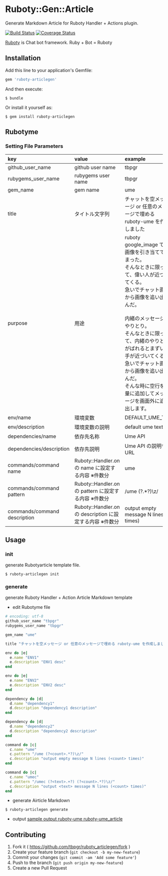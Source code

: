 # Ruboty::Gen::Article

Generate Markdown Article for Ruboty Handler + Actions plugin.

[![Build Status](https://travis-ci.org/tbpgr/ruboty-articlegen.png?branch=master)](https://travis-ci.org/tbpgr/ruboty-articlegen)
[![Coverage Status](https://coveralls.io/repos/tbpgr/ruboty-articlegen/badge.png)](https://coveralls.io/r/tbpgr/ruboty-articlegen)

[Ruboty](https://github.com/r7kamura/ruboty) is Chat bot framework. Ruby + Bot = Ruboty

## Installation

Add this line to your application's Gemfile:

```ruby
gem 'ruboty-articlegen'
```

And then execute:

    $ bundle

Or install it yourself as:

    $ gem install ruboty-articlegen

## Rubotyme
### Setting File Parameters

|key|value|example|
|:--|:--|:--|
|github_user_name|github user name|tbpgr|
|rubygems_user_name|rubygems user name|tbpgr|
|gem_name|gem name|ume|
|title|タイトル文字列|チャットを空メッセージ or 任意のメッセージで埋める ruboty-ume を作成しました|
|purpose|用途|ruboty google_image で妙な画像を引き当ててしまった。<br>そんなときに限って、偉い人が近づいてくる。<br>急いでチャット画面から画像を追い出すんだ。<br><br>内緒のメッセージのやりとり。<br>そんなときに限って、内緒のやりとりがばれるとまずい相手が近づいてくる。<br>急いでチャット画面から画像を追い出すんだ。<br>そんな時に空行を大量に追加してメッセージを画面外に追い出します。|
|env/name|環境変数|DEFAULT_UME_TEXT|
|env/description|環境変数の説明|default ume text|
|dependencies/name|依存先名称|Ume API|
|dependencies/description|依存先説明|Ume API の説明やURL|
|commands/command name|Ruboty::Handler.on の name に設定する内容 ※件数分|ume|
|commands/command pattern|Ruboty::Handler.on の pattern に設定する内容 ※件数分|/ume (?<count>.*?)\z/  |
|commands/command description|Ruboty::Handler.on  の description に設定する内容 ※件数分|output empty message N lines (<count> times)|

## Usage
### init
generate Rubotyarticle template file.

~~~
$ ruboty-articlegen init
~~~

### generate
generate Ruboty Handler + Action Article Markdown template

* edit Rubotyme file

~~~ruby
# encoding: utf-8
github_user_name "tbpgr"
rubygems_user_name "tbpgr"

gem_name "ume"

title "チャットを空メッセージ or 任意のメッセージで埋める ruboty-ume を作成しました"

env do |e|
  e.name "ENV1"
  e.description "ENV1 desc"
end

env do |e|
  e.name "ENV2"
  e.description "ENV2 desc"
end

dependency do |d|
  d.name "dependency1"
  d.description "dependency1 description"
end

dependency do |d|
  d.name "dependency2"
  d.description "dependency2 description"
end

command do |c|
  c.name "ume"
  c.pattern "/ume (?<count>.*?)\z/"
  c.description "output empty message N lines (<count> times)"
end

command do |c|
  c.name "umec"
  c.pattern "/umec (?<text>.+?) (?<count>.*?)\z/"
  c.description "output <text> message N lines (<count> times)"
end
~~~

* generate Airticle Markdown

~~~
$ ruboty-articlegen generate
~~~

* output
[sample output ruboty-ume ruboty-ume_article](https://github.com/tbpgr/ruboty-articlegen/blob/master/sample/ruboty-ume.md)

## Contributing

1. Fork it ( https://github.com/tbpgr/ruboty_articlegen/fork )
2. Create your feature branch (`git checkout -b my-new-feature`)
3. Commit your changes (`git commit -am 'Add some feature'`)
4. Push to the branch (`git push origin my-new-feature`)
5. Create a new Pull Request
